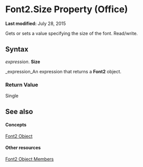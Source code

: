 
# Font2.Size Property (Office)

 **Last modified:** July 28, 2015

Gets or sets a value specifying the size of the font. Read/write.

## Syntax

 _expression_. **Size**

 _expression_An expression that returns a  **Font2** object.


### Return Value

Single


## See also


#### Concepts


 [Font2 Object](8e892c52-56d9-72bd-2893-b15a17cd59ae.md)
#### Other resources


 [Font2 Object Members](8c91a433-b474-486a-4c03-eb9f7b44ecb0.md)
